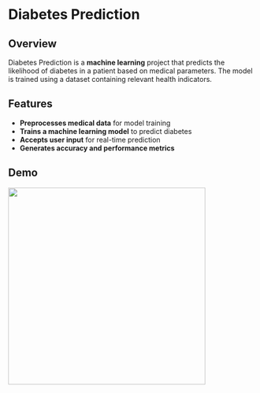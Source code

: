 # Diabetes Prediction

## Overview
Diabetes Prediction is a **machine learning** project that predicts the likelihood of diabetes in a patient based on medical parameters. The model is trained using a dataset containing relevant health indicators.

## Features
- **Preprocesses medical data** for model training
- **Trains a machine learning model** to predict diabetes
- **Accepts user input** for real-time prediction
- **Generates accuracy and performance metrics**

## Demo
<img src="demo.png" width="400">
